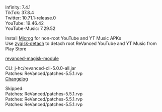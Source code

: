 Infinity: 7.4.1  
TikTok: 37.8.4  
Twitter: 10.71.1-release.0  
YouTube: 19.46.42  
YouTube-Music: 7.29.52  

Install [Microg](https://github.com/ReVanced/GmsCore/releases) for non-root YouTube and YT Music APKs  
Use [zygisk-detach](https://github.com/j-hc/zygisk-detach) to detach root ReVanced YouTube and YT Music from Play Store  

[revanced-magisk-module](https://github.com/j-hc/revanced-magisk-module)
  
CLI: j-hc/revanced-cli-5.0.0-all.jar  
Patches: ReVanced/patches-5.5.1.rvp  
[Changelog](https://github.com/ReVanced/revanced-patches/releases/tag/v5.5.1)  

Skipped:  
Patches: ReVanced/patches-5.5.1.rvp  
Patches: ReVanced/patches-5.5.1.rvp  
Patches: ReVanced/patches-5.5.1.rvp          
